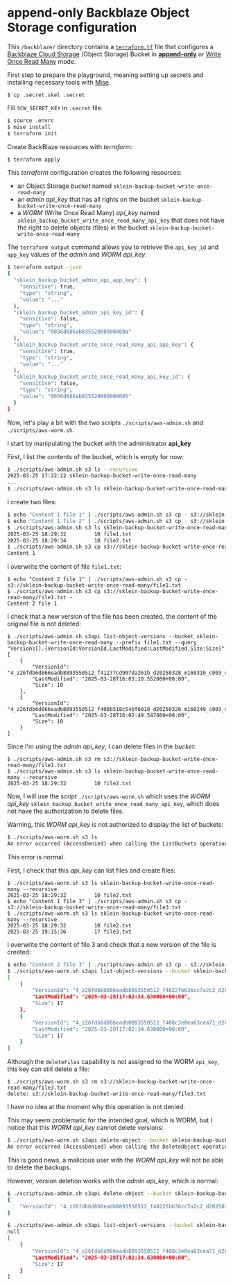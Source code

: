 # append-only Backblaze Object Storage configuration

This `/backblaze/` directory contains a [`terraform.tf`](./terraform.tf) file that configures a [Backblaze Cloud Storage](https://www.backblaze.com/cloud-storage) (Object Storage) Bucket
in [**append-only**](https://notes.sklein.xyz/Write%20Once%20Read%20Many/) or [Write Once Read Many](https://notes.sklein.xyz/Write%20Once%20Read%20Many/) mode.

First step to prepare the playground, meaning setting up secrets and installing necessary tools with [Mise](https://mise.jdx.dev/).

```
$ cp .secret.skel .secret
```

Fill `SCW_SECRET_KEY` in `.secret` file.

```sh
$ source .envrc
$ mise install
$ terraform init
```

Create BackBlaze resources with *terraform*:

```sh
$ terraform apply
```

This *terraform* configuration creates the following resources:

- an Object Storage *bucket* named `sklein-backup-bucket-write-once-read-many`
- an *admin* *api_key* that has all rights on the bucket `sklein-backup-bucket-write-once-read-many`
- a *WORM* (Write Once Read Many) *api_key* named `sklein_backup_bucket_write_once_read_many_api_key` that does not have the right to delete *objects* (files) in the bucket `sklein-backup-bucket-write-once-read-many`

The `terraform output` command allows you to retrieve the `api_key_id` and `app_key` values of the *admin* and *WORM* *api_key*:

```sh
$ terraform output -json
{
  "sklein_backup_bucket_admin_api_app_key": {
    "sensitive": true,
    "type": "string",
    "value": "..."
  },
  "sklein_backup_bucket_admin_api_key_id": {
    "sensitive": false,
    "type": "string",
    "value": "0036d686ab83552000000000a"
  },
  "sklein_backup_bucket_write_once_read_many_api_app_key": {
    "sensitive": true,
    "type": "string",
    "value": "..."
  },
  "sklein_backup_bucket_write_once_read_many_api_key_id": {
    "sensitive": false,
    "type": "string",
    "value": "0036d686ab835520000000005"
  }
}
```

Now, let's play a bit with the two scripts `./scripts/aws-admin.sh` and `./scripts/aws-worm.sh`.

I start by manipulating the bucket with the administrator **api_key**

First, I list the contents of the bucket, which is empty for now:

```sh
$ ./scripts/aws-admin.sh s3 ls --recursive
2025-03-25 17:22:22 sklein-backup-bucket-write-once-read-many
...
$ ./scripts/aws-admin.sh s3 ls sklein-backup-bucket-write-once-read-many --recursive
```

I create two files:

```sh
$ echo "Content 1 file 1" | ./scripts/aws-admin.sh s3 cp - s3://sklein-backup-bucket-write-once-read-many/file1.txt
$ echo "Content 1 file 2" | ./scripts/aws-admin.sh s3 cp - s3://sklein-backup-bucket-write-once-read-many/file2.txt
$ ./scripts/aws-admin.sh s3 ls sklein-backup-bucket-write-once-read-many --recursive
2025-03-25 18:29:32         10 file1.txt
2025-03-25 18:29:34         10 file2.txt
$ ./scripts/aws-admin.sh s3 cp s3://sklein-backup-bucket-write-once-read-many/file1.txt -
Content 1
```

I overwrite the content of file `file1.txt`:

```
$ echo "Content 2 file 1" | ./scripts/aws-admin.sh s3 cp - s3://sklein-backup-bucket-write-once-read-many/file1.txt
$ ./scripts/aws-admin.sh s3 cp s3://sklein-backup-bucket-write-once-read-many/file1.txt -
Content 2 file 1
```

I check that a new version of the file has been created, the content of the original file is not deleted:

```
$ ./scripts/aws-admin.sh s3api list-object-versions --bucket sklein-backup-bucket-write-once-read-many --prefix file1.txt --query "Versions[].{VersionId:VersionId,LastModified:LastModified,Size:Size}"
[
    {
        "VersionId": "4_z26fdb6d866eadb8893550512_f41277cd907da261b_d20250328_m160310_c003_v0312028_t0058_u01743177790552",
        "LastModified": "2025-03-28T16:03:10.552000+00:00",
        "Size": 10
    },
    {
        "VersionId": "4_z26fdb6d866eadb8893550512_f408b518c54bf6010_d20250328_m160249_c003_v0312027_t0047_u01743177769547",
        "LastModified": "2025-03-28T16:02:49.547000+00:00",
        "Size": 10
    }
]
```

Since I'm using the *admin* *api_key*, I can delete files in the *bucket*:

```
$ ./scripts/aws-admin.sh s3 rm s3://sklein-backup-bucket-write-once-read-many/file1.txt
$ ./scripts/aws-admin.sh s3 ls sklein-backup-bucket-write-once-read-many --recursive
2025-03-25 18:29:32         10 file2.txt
```

Now, I will use the script `./scripts/aws-worm.sh` which uses the *WORM* *api_key* `sklein_backup_bucket_write_once_read_many_api_key`,
which does not have the authorization to delete files.

Warning, this *WORM* *api_key* is not authorized to display the list of buckets:

```sh
$ ./scripts/aws-worm.sh s3 ls
An error occurred (AccessDenied) when calling the ListBuckets operation: not entitled
```

This error is normal.

First, I check that this *api_key* can list files and create files:

```
$ ./scripts/aws-worm.sh s3 ls sklein-backup-bucket-write-once-read-many --recursive
2025-03-25 18:29:32         10 file2.txt
$ echo "Content 1 file 3" | ./scripts/aws-admin.sh s3 cp - s3://sklein-backup-bucket-write-once-read-many/file3.txt
$ ./scripts/aws-worm.sh s3 ls sklein-backup-bucket-write-once-read-many --recursive
2025-03-25 18:29:32         10 file2.txt
2025-03-25 19:15:36         17 file3.txt
```

I overwrite the content of file 3 and check that a new version of the file is created:


```sh
$ echo "Content 2 file 3" | ./scripts/aws-admin.sh s3 cp - s3://sklein-backup-bucket-write-once-read-many/file3.txt
$ ./scripts/aws-worm.sh s3api list-object-versions --bucket sklein-backup-bucket-write-once-read-many --prefix file3.txt --query "Versions[].{VersionId:VersionId,LastModified:LastModified,Size:Size}"
[
    {
        "VersionId": "4_z26fdb6d866eadb8893550512_f4022fb636cc7a2c2_d20250328_m170234_c003_v0312027_t0056_u01743181354630",
        "LastModified": "2025-03-28T17:02:34.630000+00:00",
        "Size": 17
    },
    {
        "VersionId": "4_z26fdb6d866eadb8893550512_f408c3e8ea63cea71_d20250328_m170227_c003_v0312015_t0025_u01743181347914",
        "LastModified": "2025-03-28T17:02:34.630000+00:00",
        "Size": 17
    }
]
```

Although the `deleteFiles` capability is not assigned to the WORM `api_key`, this key can still delete a file:

```
$ ./scripts/aws-worm.sh s3 rm s3://sklein-backup-bucket-write-once-read-many/file3.txt
delete: s3://sklein-backup-bucket-write-once-read-many/file3.txt
```

I have no idea at the moment why this operation is not denied.

This may seem problematic for the intended goal, which is WORM, but I notice that this *WORM* *api_key* cannot delete versions:

```sh
$ ./scripts/aws-worm.sh s3api delete-object --bucket sklein-backup-bucket-write-once-read-many --key file3.txt --version-id "4_z26fdb6d866eadb8893550512_f4022fb636cc7a2c2_d20250328_m170234_c003_v0312027_t0056_u01743181354630"
An error occurred (AccessDenied) when calling the DeleteObject operation: not entitled
```

This is good news, a malicious user with the *WORM* *api_key* will not be able to delete the backups.

However, version deletion works with the *admin* *api_key*, which is normal:

```sh
$ ./scripts/aws-admin.sh s3api delete-object --bucket sklein-backup-bucket-write-once-read-many --key file3.txt --version-id "4_z26fdb6d866eadb8893550512_f4022fb636cc7a2c2_d20250328_m170234_c003_v0312027_t0056_u01743181354630"
{
    "VersionId": "4_z26fdb6d866eadb8893550512_f4022fb636cc7a2c2_d20250328_m170234_c003_v0312027_t0056_u01743181354630"
}
```

```sh
$ ./scripts/aws-admin.sh s3api list-object-versions --bucket sklein-backup-bucket-write-once-read-many --prefix file3.txt --query "Versions[].{VersionId:VersionId,LastModified:LastModified,Size:Size}"
null
[
    {
        "VersionId": "4_z26fdb6d866eadb8893550512_f408c3e8ea63cea71_d20250328_m170227_c003_v0312015_t0025_u01743181347914",
        "LastModified": "2025-03-28T17:02:34.630000+00:00",
        "Size": 17
    }
]
```
